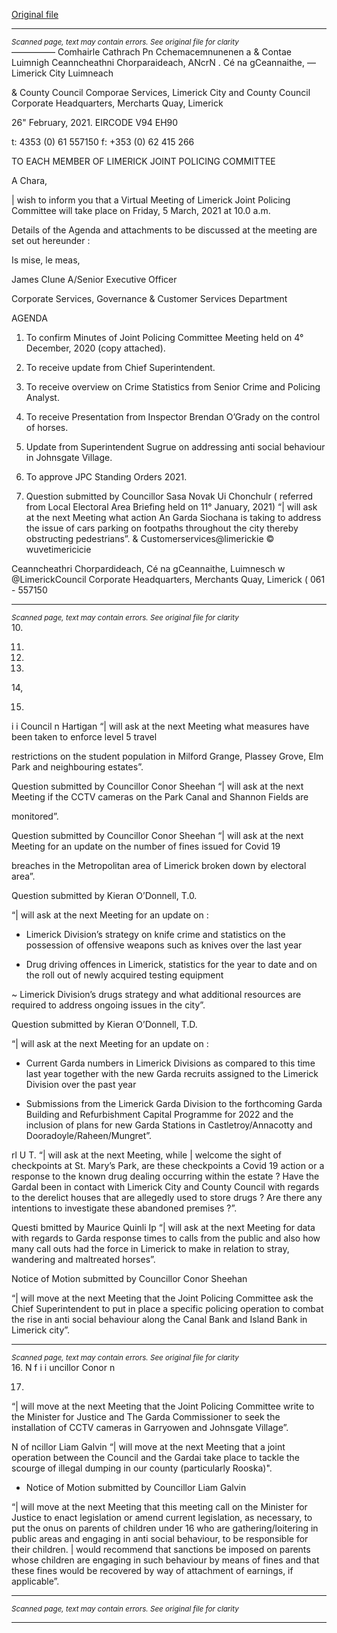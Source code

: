 [Original file](https://www.limerick.ie/sites/default/files/media/documents/2021-03/agenda-meeting-5th-march-2021.pdf)

---
*<small>Scanned page, text may contain errors. See original file for clarity</small>*  
————— Comhairle Cathrach Pn Cchemacemnunenen
a & Contae Luimnigh Ceanncheathni Chorparaideach,
ANcrN . Cé na gCeannaithe,
— Limerick City Luimneach

& County Council
Comporae Services,
Limerick City and County Council
Corporate Headquarters,
Mercharts Quay,
Limerick

26" February, 2021. EIRCODE V94 EH90

t: 4353 (0) 61 557150
f: +353 (0) 62 415 266

TO EACH MEMBER OF LIMERICK JOINT POLICING COMMITTEE

A Chara,

| wish to inform you that a Virtual Meeting of Limerick Joint Policing Committee will take place on
Friday, 5 March, 2021 at 10.0 a.m.

Details of the Agenda and attachments to be discussed at the meeting are set out hereunder :

Is mise, le meas,

James Clune
A/Senior Executive Officer

Corporate Services, Governance & Customer Services Department

AGENDA

1. To confirm Minutes of Joint Policing Committee Meeting held on 4° December, 2020
(copy attached).

2. To receive update from Chief Superintendent.
3. To receive overview on Crime Statistics from Senior Crime and Policing Analyst.
4. To receive Presentation from Inspector Brendan O’Grady on the control of horses.

5. Update from Superintendent Sugrue on addressing anti social behaviour in Johnsgate
Village.

6. To approve JPC Standing Orders 2021.

7. Question submitted by Councillor Sasa Novak Ui Chonchulr ( referred from Local Electoral
Area Briefing held on 11° January, 2021)
“| will ask at the next Meeting what action An Garda Siochana is taking to address the issue
of cars parking on footpaths throughout the city thereby obstructing pedestrians”.
& Customerservices@limerickie
© wuvetimericicie

Ceanncheathri Chorpardideach, Cé na gCeannaithe, Luimnesch w @LimerickCouncil
Corporate Headquarters, Merchants Quay, Limerick ( 061 - 557150


---
*<small>Scanned page, text may contain errors. See original file for clarity</small>*  
10.

11.

12.

13.

14,

15.

i i Council n Hartigan
“| will ask at the next Meeting what measures have been taken to enforce level 5 travel

restrictions on the student population in Milford Grange, Plassey Grove, Elm Park and
neighbouring estates”.

Question submitted by Councillor Conor Sheehan
“| will ask at the next Meeting if the CCTV cameras on the Park Canal and Shannon Fields are

monitored”.

Question submitted by Councillor Conor Sheehan
“| will ask at the next Meeting for an update on the number of fines issued for Covid 19

breaches in the Metropolitan area of Limerick broken down by electoral area”.

Question submitted by Kieran O’Donnell, T.0.

“| will ask at the next Meeting for an update on :

- Limerick Division’s strategy on knife crime and statistics on the possession of offensive
weapons such as knives over the last year

- Drug driving offences in Limerick, statistics for the year to date and on the roll out of
newly acquired testing equipment

~ Limerick Division’s drugs strategy and what additional resources are required to address
ongoing issues in the city”.

Question submitted by Kieran O’Donnell, T.D.

“| will ask at the next Meeting for an update on :

- Current Garda numbers in Limerick Divisions as compared to this time last year together
with the new Garda recruits assigned to the Limerick Division over the past year

- Submissions from the Limerick Garda Division to the forthcoming Garda Building and
Refurbishment Capital Programme for 2022 and the inclusion of plans for new Garda
Stations in Castletroy/Annacotty and Dooradoyle/Raheen/Mungret”.

rl U T.
“| will ask at the next Meeting, while | welcome the sight of checkpoints at St. Mary’s Park,
are these checkpoints a Covid 19 action or a response to the known drug dealing occurring
within the estate ? Have the Gardal been in contact with Limerick City and County Council
with regards to the derelict houses that are allegedly used to store drugs ? Are there any
intentions to investigate these abandoned premises ?”.

Questi bmitted by Maurice Quinli Ip
“| will ask at the next Meeting for data with regards to Garda response times to calls from
the public and also how many call outs had the force in Limerick to make in relation to stray,
wandering and maltreated horses”.

Notice of Motion submitted by Councillor Conor Sheehan

“| will move at the next Meeting that the Joint Policing Committee ask the Chief
Superintendent to put in place a specific policing operation to combat the rise in anti social
behaviour along the Canal Bank and Island Bank in Limerick city”.


---
*<small>Scanned page, text may contain errors. See original file for clarity</small>*  
16. N f i i uncillor Conor n

17.

“| will move at the next Meeting that the Joint Policing Committee write to the Minister for
Justice and The Garda Commissioner to seek the installation of CCTV cameras in Garryowen
and Johnsgate Village”.

N of ncillor Liam Galvin
“| will move at the next Meeting that a joint operation between the Council and the Gardai
take place to tackle the scourge of illegal dumping in our county (particularly Rooska)".

- Notice of Motion submitted by Councillor Liam Galvin

“| will move at the next Meeting that this meeting call on the Minister for Justice to enact
legislation or amend current legislation, as necessary, to put the onus on parents of children
under 16 who are gathering/loitering in public areas and engaging in anti social behaviour,
to be responsible for their children. | would recommend that sanctions be imposed on
parents whose children are engaging in such behaviour by means of fines and that these
fines would be recovered by way of attachment of earnings, if applicable”.


---
*<small>Scanned page, text may contain errors. See original file for clarity</small>*  


---

